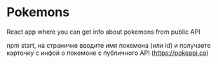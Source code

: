 # Pokemons
React app where you can get info about pokemons from public API

npm start, на страничке вводите имя покемона (или id) и получаете карточку с инфой о покемоне с публичного API (https://pokeapi.co)
